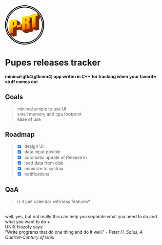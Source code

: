 <img src="https://github.com/PoliEcho/pupes_releases_tracker/raw/refs/heads/master/resources/img/icon.svg" alt="Project logo" width="128"></img>
# Pupes releases tracker
#### minimal gtk4(gtkmm4) app writen in C++ for tracking when your favorite stuff comes out 

## Goals
> minimal simple to use UI  
> small memory and cpu footprint  
> ease of use  
## Roadmap
> - [x] design UI   
> - [x] data input posible   
> - [x] automatic update of Release In  
> - [x] load data from disk   
> - [x] minimize to systray   
> - [x] notifications   


## QaA
> is it just calendar with less features?
######       
well, yes, but not really this can help you separate what you need to do and what you want to do +  
UNIX filozofy says:   
"Write programs that do one thing and do it well." - <cite>Peter H. Salus, A Quarter-Century of Unix</cite> 

